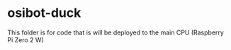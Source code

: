 # osibot-duck

This folder is for code that is will be deployed to the main CPU (Raspberry Pi Zero 2 W)
